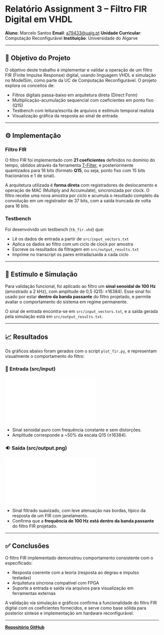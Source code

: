 # Relatório Assignment 3 – Filtro FIR Digital em VHDL

**Aluno**: Marcelo Santos
**Email**: [a79433@ualg.pt](mailto:a79433@ualg.pt)
**Unidade Curricular**: Computação Reconfigurável
**Instituição**: Universidade do Algarve

---

## 📘 Objetivo do Projeto

O objetivo deste trabalho é implementar e validar a operação de um filtro FIR (Finite Impulse Response) digital, usando linguagem VHDL e simulação no ModelSim, como parte da UC de Computação Reconfigurável. O projeto explora os conceitos de:

* Filtros digitais passa-baixo em arquitetura direta (Direct Form)
* Multiplicação-acumulação sequencial com coeficientes em ponto fixo (Q15)
* Testbench com leitura/escrita de arquivos e estímulo temporal realista
* Visualização gráfica da resposta ao sinal de entrada

---

## ⚙️ Implementação

### Filtro FIR

O filtro FIR foi implementado com **21 coeficientes** definidos no domínio do tempo, obtidos através da ferramenta [T-Filter](http://t-filter.engineerjs.com/), e posteriormente quantizados para 16 bits (formato **Q15**, ou seja, ponto fixo com 15 bits fracionários e 1 de sinal).

A arquitetura utilizada é **forma direta** com registradores de deslocamento e operação de MAC (Multiply and Accumulate), sincronizada por clock. O filtro recebe uma nova amostra por ciclo e acumula o resultado completo da convolução em um registrador de 37 bits, com a saída truncada de volta para 16 bits.

### Testbench

Foi desenvolvido um testbench (`tb_fir.vhd`) que:

* Lê os dados de entrada a partir de `src/input_vectors.txt`
* Aplica os dados ao filtro com um ciclo de clock por amostra
* Escreve os resultados da filtragem em `src/output_results.txt`
* Imprime no transcript os pares entrada/saída a cada ciclo

---

## 🧪 Estímulo e Simulação

Para validação funcional, foi aplicado ao filtro um **sinal senoidal de 100 Hz** (amostrado a 2 kHz), com amplitude de 0,5 (Q15: ±16384). Esse sinal foi usado por estar **dentro da banda passante** do filtro projetado, e permite avaliar o comportamento do sistema em regime permanente.

O sinal de entrada encontra-se em `src/input_vectors.txt`, e a saída gerada pela simulação está em `src/output_results.txt`.

---

## 📈 Resultados

Os gráficos abaixo foram gerados com o script `plot_fir.py`, e representam visualmente o comportamento do filtro:

### 🎵 Entrada (src/input)

![input.png](src/input_vectors.txt)

* Sinal senoidal puro com frequência constante e sem distorções.
* Amplitude corresponde a \~50% da escala Q15 (±16384).

### 🔉 Saída (src/output.png)

![output.png](src/output_results.txt)

* Sinal filtrado suavizado, com leve atenuação nas bordas, típico da resposta de um FIR com janelamento.
* Confirma que a **frequência de 100 Hz está dentro da banda passante** do filtro FIR projetado.

---

## ✅ Conclusões

O filtro FIR implementado demonstrou comportamento consistente com o especificado:

* Resposta coerente com a teoria (resposta ao degrau e impulso testadas)
* Arquitetura síncrona compatível com FPGA
* Suporte a entrada e saída via arquivos para visualização em ferramentas externas

A validação via simulação e gráficos confirma a funcionalidade do filtro FIR digital com os coeficientes fornecidos, e serve como base sólida para posterior síntese e implementação em hardware reconfigurável.

---

**[Repositório GitHub](https://github.com/marcelo-m7/Filtro-FIR-Digital-em-VHDL)**
